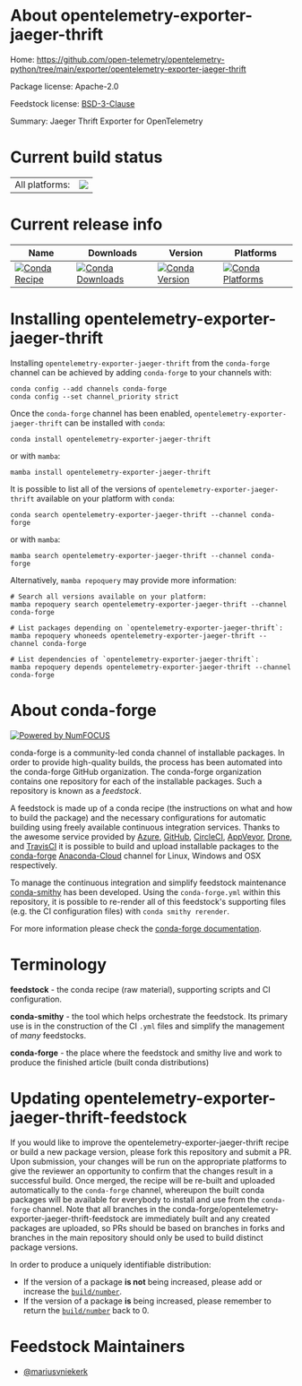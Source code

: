 About opentelemetry-exporter-jaeger-thrift
==========================================

Home: https://github.com/open-telemetry/opentelemetry-python/tree/main/exporter/opentelemetry-exporter-jaeger-thrift

Package license: Apache-2.0

Feedstock license: [BSD-3-Clause](https://github.com/conda-forge/opentelemetry-exporter-jaeger-thrift-feedstock/blob/main/LICENSE.txt)

Summary: Jaeger Thrift Exporter for OpenTelemetry

Current build status
====================


<table><tr><td>All platforms:</td>
    <td>
      <a href="https://dev.azure.com/conda-forge/feedstock-builds/_build/latest?definitionId=13846&branchName=main">
        <img src="https://dev.azure.com/conda-forge/feedstock-builds/_apis/build/status/opentelemetry-exporter-jaeger-thrift-feedstock?branchName=main">
      </a>
    </td>
  </tr>
</table>

Current release info
====================

| Name | Downloads | Version | Platforms |
| --- | --- | --- | --- |
| [![Conda Recipe](https://img.shields.io/badge/recipe-opentelemetry--exporter--jaeger--thrift-green.svg)](https://anaconda.org/conda-forge/opentelemetry-exporter-jaeger-thrift) | [![Conda Downloads](https://img.shields.io/conda/dn/conda-forge/opentelemetry-exporter-jaeger-thrift.svg)](https://anaconda.org/conda-forge/opentelemetry-exporter-jaeger-thrift) | [![Conda Version](https://img.shields.io/conda/vn/conda-forge/opentelemetry-exporter-jaeger-thrift.svg)](https://anaconda.org/conda-forge/opentelemetry-exporter-jaeger-thrift) | [![Conda Platforms](https://img.shields.io/conda/pn/conda-forge/opentelemetry-exporter-jaeger-thrift.svg)](https://anaconda.org/conda-forge/opentelemetry-exporter-jaeger-thrift) |

Installing opentelemetry-exporter-jaeger-thrift
===============================================

Installing `opentelemetry-exporter-jaeger-thrift` from the `conda-forge` channel can be achieved by adding `conda-forge` to your channels with:

```
conda config --add channels conda-forge
conda config --set channel_priority strict
```

Once the `conda-forge` channel has been enabled, `opentelemetry-exporter-jaeger-thrift` can be installed with `conda`:

```
conda install opentelemetry-exporter-jaeger-thrift
```

or with `mamba`:

```
mamba install opentelemetry-exporter-jaeger-thrift
```

It is possible to list all of the versions of `opentelemetry-exporter-jaeger-thrift` available on your platform with `conda`:

```
conda search opentelemetry-exporter-jaeger-thrift --channel conda-forge
```

or with `mamba`:

```
mamba search opentelemetry-exporter-jaeger-thrift --channel conda-forge
```

Alternatively, `mamba repoquery` may provide more information:

```
# Search all versions available on your platform:
mamba repoquery search opentelemetry-exporter-jaeger-thrift --channel conda-forge

# List packages depending on `opentelemetry-exporter-jaeger-thrift`:
mamba repoquery whoneeds opentelemetry-exporter-jaeger-thrift --channel conda-forge

# List dependencies of `opentelemetry-exporter-jaeger-thrift`:
mamba repoquery depends opentelemetry-exporter-jaeger-thrift --channel conda-forge
```


About conda-forge
=================

[![Powered by
NumFOCUS](https://img.shields.io/badge/powered%20by-NumFOCUS-orange.svg?style=flat&colorA=E1523D&colorB=007D8A)](https://numfocus.org)

conda-forge is a community-led conda channel of installable packages.
In order to provide high-quality builds, the process has been automated into the
conda-forge GitHub organization. The conda-forge organization contains one repository
for each of the installable packages. Such a repository is known as a *feedstock*.

A feedstock is made up of a conda recipe (the instructions on what and how to build
the package) and the necessary configurations for automatic building using freely
available continuous integration services. Thanks to the awesome service provided by
[Azure](https://azure.microsoft.com/en-us/services/devops/), [GitHub](https://github.com/),
[CircleCI](https://circleci.com/), [AppVeyor](https://www.appveyor.com/),
[Drone](https://cloud.drone.io/welcome), and [TravisCI](https://travis-ci.com/)
it is possible to build and upload installable packages to the
[conda-forge](https://anaconda.org/conda-forge) [Anaconda-Cloud](https://anaconda.org/)
channel for Linux, Windows and OSX respectively.

To manage the continuous integration and simplify feedstock maintenance
[conda-smithy](https://github.com/conda-forge/conda-smithy) has been developed.
Using the ``conda-forge.yml`` within this repository, it is possible to re-render all of
this feedstock's supporting files (e.g. the CI configuration files) with ``conda smithy rerender``.

For more information please check the [conda-forge documentation](https://conda-forge.org/docs/).

Terminology
===========

**feedstock** - the conda recipe (raw material), supporting scripts and CI configuration.

**conda-smithy** - the tool which helps orchestrate the feedstock.
                   Its primary use is in the construction of the CI ``.yml`` files
                   and simplify the management of *many* feedstocks.

**conda-forge** - the place where the feedstock and smithy live and work to
                  produce the finished article (built conda distributions)


Updating opentelemetry-exporter-jaeger-thrift-feedstock
=======================================================

If you would like to improve the opentelemetry-exporter-jaeger-thrift recipe or build a new
package version, please fork this repository and submit a PR. Upon submission,
your changes will be run on the appropriate platforms to give the reviewer an
opportunity to confirm that the changes result in a successful build. Once
merged, the recipe will be re-built and uploaded automatically to the
`conda-forge` channel, whereupon the built conda packages will be available for
everybody to install and use from the `conda-forge` channel.
Note that all branches in the conda-forge/opentelemetry-exporter-jaeger-thrift-feedstock are
immediately built and any created packages are uploaded, so PRs should be based
on branches in forks and branches in the main repository should only be used to
build distinct package versions.

In order to produce a uniquely identifiable distribution:
 * If the version of a package **is not** being increased, please add or increase
   the [``build/number``](https://docs.conda.io/projects/conda-build/en/latest/resources/define-metadata.html#build-number-and-string).
 * If the version of a package **is** being increased, please remember to return
   the [``build/number``](https://docs.conda.io/projects/conda-build/en/latest/resources/define-metadata.html#build-number-and-string)
   back to 0.

Feedstock Maintainers
=====================

* [@mariusvniekerk](https://github.com/mariusvniekerk/)

